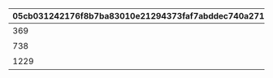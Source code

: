 |05cb031242176f8b7ba83010e21294373faf7abddec740a27198863b5ff0aa7b|dcd845e8fa7074280ece24662132b8e6d2ffa82ba8717f560869f97558d7cdad|bee1ab5a3cb4cff87159fabbe1c3727c0fe3e5b2beac0387831715d092afd499|6d18501aa156909e4bad4ce496a5f3a1493862b0fe519e17c2812bd3c89b8cf1|
| --- | --- | --- | --- |
|369|アーカイブを30%（369問）解放しよう|10903001|1|
|738|アーカイブを60%（738問）解放しよう|10903002|2|
|1229|アーカイブを100%（1229問）解放しよう|10903003|3|